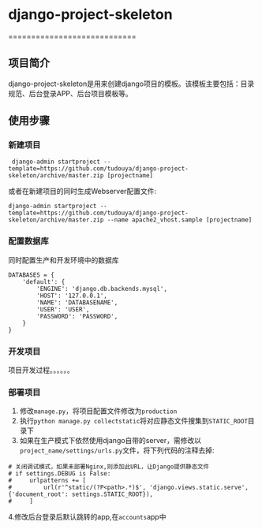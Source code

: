 # django-project-skeleton
============================
## 项目简介
django-project-skeleton是用来创建django项目的模板。该模板主要包括：目录规范、后台登录APP、后台项目模板等。  

## 使用步骤

### 新建项目
```
 django-admin startproject --template=https://github.com/tudouya/django-project-skeleton/archive/master.zip [projectname]
```
或者在新建项目的同时生成Webserver配置文件: 

```
django-admin startproject --template=https://github.com/tudouya/django-project-skeleton/archive/master.zip --name apache2_vhost.sample [projectname]
```

### 配置数据库
同时配置生产和开发环境中的数据库

```
DATABASES = {
    'default': {
        'ENGINE': 'django.db.backends.mysql',
        'HOST': '127.0.0.1',
        'NAME': 'DATABASENAME',
        'USER': 'USER',
        'PASSWORD': 'PASSWORD',
    }
}

```

### 开发项目
项目开发过程。。。。。。


### 部署项目
1. 修改`manage.py`，将项目配置文件修改为`production`
2. 执行`python manage.py collectstatic`将对应静态文件搜集到`STATIC_ROOT`目录下
3. 如果在生产模式下依然使用django自带的server，需修改以`project_name/settings/urls.py`文件，将下列代码的注释去掉:  

```
# 关闭调试模式，如果未部署Nginx,则添加此URL，让Django提供静态文件
# if settings.DEBUG is False:
#     urlpatterns += [
#         url(r'^static/(?P<path>.*)$', 'django.views.static.serve', {'document_root': settings.STATIC_ROOT}),
#     ]
```
4.修改后台登录后默认跳转的app,在`accounts`app中
